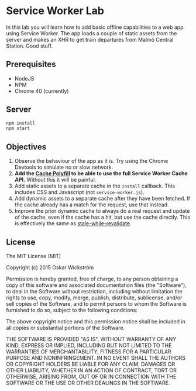 # Service Worker Lab

In this lab you will learn how to add basic offline capabilities to a web app
using Service Worker. The app loads a couple of static assets from the server
and makes an XHR to get train departures from Malmö Central Station. Good stuff.

## Prerequisites

* NodeJS
* NPM
* Chrome 40 (currently)

## Server

```bash
npm install
npm start
```

## Objectives

1. Observe the behaviour of the app as it is. Try using the Chrome Devtools to
   simulate no or slow network.
1. **Add the [Cache Polyfill](https://github.com/coonsta/cache-polyfill) to be
   able to use the full Service Worker Cache API.** Without this it will be
   painful.
1. Add static assets to a separate cache in the `install` callback. This
   includes CSS and Javascript (not `service-worker.js`).
1. Add dynamic assets to a separate cache after they have been fetched. If the
   cache already has a match for the request, use that instead.
1. Improve the prior dynamic cache to always do a real request and update of the
   cache, even if the cache has a hit, but use the cache directly. This is
   effectively the same as
   [stale-while-revalidate](https://www.mnot.net/blog/2014/06/01/chrome_and_stale-while-revalidate).

## License

The MIT License (MIT)

Copyright (c) 2015 Oskar Wickström

Permission is hereby granted, free of charge, to any person obtaining a copy
of this software and associated documentation files (the "Software"), to deal
in the Software without restriction, including without limitation the rights
to use, copy, modify, merge, publish, distribute, sublicense, and/or sell
copies of the Software, and to permit persons to whom the Software is
furnished to do so, subject to the following conditions:

The above copyright notice and this permission notice shall be included in
all copies or substantial portions of the Software.

THE SOFTWARE IS PROVIDED "AS IS", WITHOUT WARRANTY OF ANY KIND, EXPRESS OR
IMPLIED, INCLUDING BUT NOT LIMITED TO THE WARRANTIES OF MERCHANTABILITY,
FITNESS FOR A PARTICULAR PURPOSE AND NONINFRINGEMENT. IN NO EVENT SHALL THE
AUTHORS OR COPYRIGHT HOLDERS BE LIABLE FOR ANY CLAIM, DAMAGES OR OTHER
LIABILITY, WHETHER IN AN ACTION OF CONTRACT, TORT OR OTHERWISE, ARISING FROM,
OUT OF OR IN CONNECTION WITH THE SOFTWARE OR THE USE OR OTHER DEALINGS IN
THE SOFTWARE.
